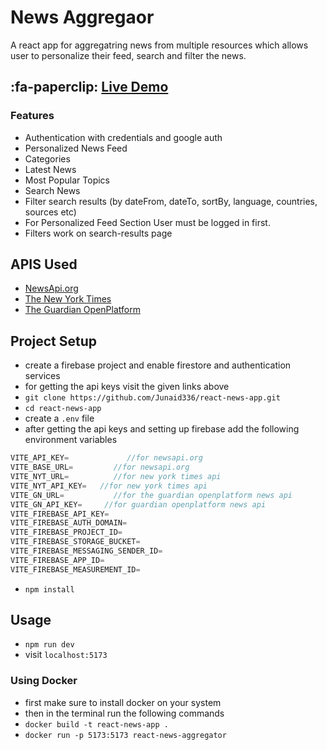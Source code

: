 # News Aggregaor
A react app for aggregatring news from multiple resources  which allows user to personalize their feed, search and filter the news.
## :fa-paperclip: [Live Demo](react-news-app-delta.vercel.app "Live Demo")
### Features
- Authentication with credentials and google auth
- Personalized News Feed
- Categories
- Latest News
- Most Popular Topics
- Search News
- Filter search results (by dateFrom, dateTo, sortBy, language, countries, sources etc)
- For Personalized Feed Section User must be logged in first.
- Filters work on search-results page
## APIS Used
- [NewsApi.org](https://newsapi.org/ "NewsApi.org")
- [The New York Times](https://developer.nytimes.com/apis "The New York Times")
- [The Guardian OpenPlatform](https://open-platform.theguardian.com/ "The Guardian OpenPlatform")
## Project Setup
-  create a firebase project and enable firestore and authentication services
- for getting the api keys visit the given links above
- `git clone https://github.com/Junaid336/react-news-app.git`
- `cd react-news-app`
- create a `.env` file
- after getting the api keys and setting up firebase add the following environment variables
```javascript
VITE_API_KEY=             //for newsapi.org 
VITE_BASE_URL=         //for newsapi.org 
VITE_NYT_URL=          //for new york times api
VITE_NYT_API_KEY=   //for new york times api
VITE_GN_URL=           //for the guardian openplatform news api 
VITE_GN_API_KEY=     //for guardian openplatform news api
VITE_FIREBASE_API_KEY=
VITE_FIREBASE_AUTH_DOMAIN=
VITE_FIREBASE_PROJECT_ID=
VITE_FIREBASE_STORAGE_BUCKET=
VITE_FIREBASE_MESSAGING_SENDER_ID=
VITE_FIREBASE_APP_ID=
VITE_FIREBASE_MEASUREMENT_ID=
```
- `npm install`
## Usage
- `npm run dev`
- visit `localhost:5173`
### Using Docker
- first make sure to install docker on your system
- then in the terminal run the following commands
- `docker build -t react-news-app .`
- `docker run -p 5173:5173 react-news-aggregator`
